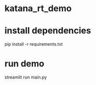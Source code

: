 # katana_rt_demo

# install dependencies
pip install -r requirements.txt

# run demo
streamlit run main.py